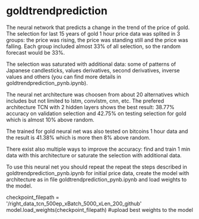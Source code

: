 # goldtrendprediction
The neural network that predicts a change in the trend of the price of gold.
The selection for last 15 years of gold 1 hour price data was splited in 3 groups: the price was rising, the price was standing still and the price was falling.
Each group included almost 33% of all selection, so the random forecast would be 33%.

The selection was saturated with additional data: some of patterns of Japanese candlesticks, values derivatives, second derivatives, inverse values and others (you can find more details in goldtrendprediction_pynb.ipynb). 

The neural net architecture was choosen from about 20 alternatives which includes but not limited to lstm, convlstm, cnn, etc.
The prefered architecture TCN with 2 hidden layers shows the best result: 38.77% accuracy on validation selection and 42.75% on testing selection for gold which is almost 10% above random.

The trained for gold neural net was also tested on bitcoins 1 hour data and the result is 41.38% which is more then 8% above random.

There exist also multiple ways to improve the accuracy: find and train 1 min data with this architecture or saturate the selection with additional data.

To use this neural net you should repeat the repeat the steps described in goldtrendprediction_pynb.ipynb for initial price data, create the model with architecture as in file goldtrendprediction_pynb.ipynb and load weights to the model.

checkpoint_filepath = '/right_data_tcn_500ep_xBatch_5000_xLen_200_github'
model.load_weights(checkpoint_filepath) #upload best weights to the model
